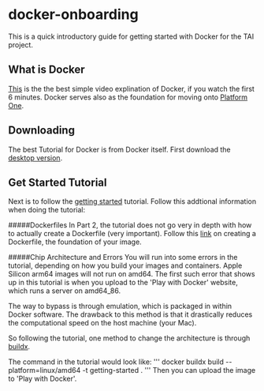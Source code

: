 # docker-onboarding
This is a quick introductory guide for getting started with Docker for the TAI project.

## What is Docker

[This](https://youtu.be/eGz9DS-aIeY) is the the best simple video explination of Docker, if you watch the first 6 minutes.
Docker serves also as the foundation for moving onto [Platform One](https://p1.dso.mil).

## Downloading

The best Tutorial for Docker is from Docker itself. First download the [desktop version](https://www.docker.com/products/docker-desktop/). 

## Get Started Tutorial
Next is to follow the [getting started](https://docs.docker.com/get-started/) tutorial. Follow this addtional information when doing the tutorial:

#####Dockerfiles
In Part 2, the tutorial does not go very in depth with how to actually create a Dockerfile (very important). Follow this [link](https://docs.docker.com/build/building/packaging/) on creating a Dockerfile, the foundation of your image.

#####Chip Architecture and Errors
You will run into some errors in the tutorial, depending on how you build your images and containers. Apple Silicon arm64 images will not run on amd64. The first such error that shows up in this tutorial is when you upload to the 'Play with Docker' website, which runs a server on amd64_86. 

The way to bypass is through emulation, which is packaged in within Docker software. The drawback to this method is that it drastically reduces the computational speed on the host machine (your Mac).

So following the tutorial, one method to change the architecture is through [buildx](https://docs.docker.com/build/building/multi-platform/).

The command in the tutorial would look like:
'''
docker buildx build --platform=linux/amd64 -t getting-started .
'''
Then you can upload the image to 'Play with Docker'.



